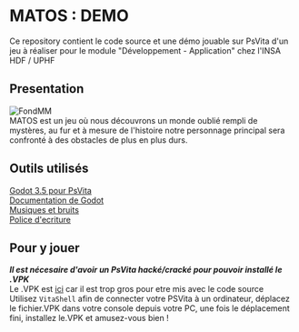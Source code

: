 # MATOS : DEMO
Ce repository contient le code source et une démo jouable sur PsVita d'un jeu à réaliser pour le module "Développement - Application" chez l'INSA HDF / UPHF <br>

## Presentation
![FondMM](https://github.com/user-attachments/assets/b09ea73b-035e-4d22-b216-068444b528cd) <br>
MATOS est un jeu où nous découvrons un monde oublié rempli de mystères, au fur et à mesure de l'histoire notre personnage principal sera confronté à des obstacles de plus en plus durs.

## Outils utilisés
[Godot 3.5 pour PsVita](https://github.com/SonicMastr/godot-vita) <br>
[Documentation de Godot](https://docs.godotengine.org/en/3.5/) <br>
[Musiques et bruits](https://freesound.org/) <br>
[Police d'ecriture](https://www.dafont.com/fr/) <br>

## Pour y jouer
***Il est nécesaire d'avoir un PsVita hacké/cracké pour pouvoir installé le .VPK*** <br>
Le .VPK est [ici](https://github.com/Mayass-Ben-Mammar/Projet-Developpement-Application/tree/0a7fe19e96a2ac0a17ec5a6ac6cc07034cbbfa54/VPK) car il est trop gros pour etre mis avec le code source <br>
Utilisez `VitaShell` afin de connecter votre PSVita à un ordinateur, déplacez le fichier.VPK dans votre console depuis votre PC, une fois le déplacement fini, installez le.VPK et amusez-vous bien !
